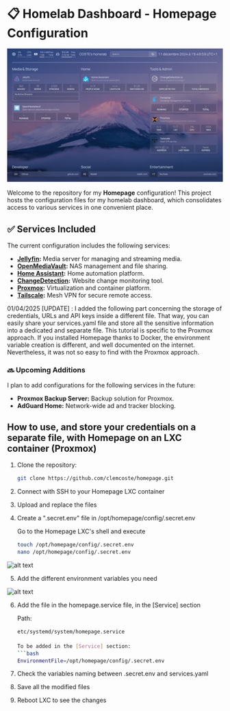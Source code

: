 # :clipboard: Homelab Dashboard - Homepage Configuration

![alt text](https://github.com/clemcoste/homepage/blob/0fe41f76f4df2aeb4821c1f7fe54679829d80ebb/Dashboard.jpeg?raw=true)

Welcome to the repository for my **Homepage** configuration! This project hosts the configuration files for my homelab dashboard, which consolidates access to various services in one convenient place.

## :white_check_mark: Services Included

The current configuration includes the following services:

- **[Jellyfin](https://jellyfin.org/):** Media server for managing and streaming media.
- **[OpenMediaVault](https://www.openmediavault.org/):** NAS management and file sharing.
- **[Home Assistant](https://www.home-assistant.io/):** Home automation platform.
- **[ChangeDetection](https://github.com/dgtlmoon/changedetection.io):** Website change monitoring tool.
- **[Proxmox](https://www.proxmox.com/):** Virtualization and container platform.
- **[Tailscale](https://tailscale.com/):** Mesh VPN for secure remote access.

01/04/2025 [UPDATE] : I added the following part concerning the storage of credentials, URLs and API keys inside a different file. That way, you can easily share your services.yaml file and store all the sensitive information into a dedicated and separate file. This tutorial is specific to the Proxmox approach. If you installed Homepage thanks to Docker, the environment variable creation is different, and well documented on the internet. Nevertheless, it was not so easy to find with the Proxmox approach.

### :soon: Upcoming Additions

I plan to add configurations for the following services in the future:

- **Proxmox Backup Server:** Backup solution for Proxmox.
- **AdGuard Home:** Network-wide ad and tracker blocking.

## How to use, and store your credentials on a separate file, with Homepage on an LXC container (Proxmox)

1. Clone the repository:
   ```bash
   git clone https://github.com/clemcoste/homepage.git

2. Connect with SSH to your Homepage LXC container

3. Upload and replace the files

4. Create a ".secret.env" file in /opt/homepage/config/.secret.env

   Go to the Homepage LXC's shell and execute 
   ```bash
   touch /opt/homepage/config/.secret.env
   nano /opt/homepage/config/.secret.env

![alt text](secret1.png)

5. Add the different environment variables you need

![alt text](secret2.png)

6. Add the file in the homepage.service file, in the [Service] section

   Path:
   ```bash
   etc/systemd/system/homepage.service

   To be added in the [Service] section:
   ```bash
   EnvironmentFile=/opt/homepage/config/.secret.env

7. Check the variables naming between .secret.env and services.yaml

8. Save all the modified files

9. Reboot LXC to see the changes